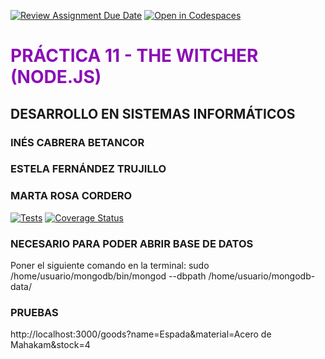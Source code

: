 [![Review Assignment Due Date](https://classroom.github.com/assets/deadline-readme-button-22041afd0340ce965d47ae6ef1cefeee28c7c493a6346c4f15d667ab976d596c.svg)](https://classroom.github.com/a/iigoPlD8)
[![Open in Codespaces](https://classroom.github.com/assets/launch-codespace-2972f46106e565e64193e422d61a12cf1da4916b45550586e14ef0a7c637dd04.svg)](https://classroom.github.com/open-in-codespaces?assignment_repo_id=19295153)

# <span style="color: #8b0fb6;">PRÁCTICA 11 - THE WITCHER (NODE.JS)</span>
## DESARROLLO EN SISTEMAS INFORMÁTICOS 
### INÉS CABRERA BETANCOR
### ESTELA FERNÁNDEZ TRUJILLO
### MARTA ROSA CORDERO

[![Tests](https://github.com/ULL-ESIT-INF-DSI-2425/prct11-witcher-api-groupi/actions/workflows/ci.yml/badge.svg)](https://github.com/ULL-ESIT-INF-DSI-2425/prct11-witcher-api-groupi/actions/workflows/ci.yml)
[![Coverage Status](https://coveralls.io/repos/github/ULL-ESIT-INF-DSI-2425/prct11-witcher-api-groupi/badge.svg?branch=main)](https://coveralls.io/github/ULL-ESIT-INF-DSI-2425/prct11-witcher-api-groupi?branch=main)

### NECESARIO PARA PODER ABRIR BASE DE DATOS
Poner el siguiente comando en la terminal:
sudo /home/usuario/mongodb/bin/mongod --dbpath /home/usuario/mongodb-data/

### PRUEBAS
http://localhost:3000/goods?name=Espada&material=Acero de Mahakam&stock=4
